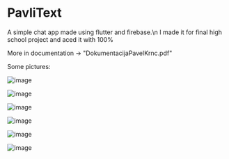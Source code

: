 # PavliText

A simple chat app made using flutter and firebase.\n
I made it for final high school project and aced it with 100%

More in documentation -> "DokumentacijaPavelKrnc.pdf"

Some pictures:

![image](https://github.com/user-attachments/assets/f3fd0b94-1437-433e-8b00-abe8231f0f2c)

![image](https://github.com/user-attachments/assets/377fd6dd-d55e-4c8a-96cd-31373229f9d0)

![image](https://github.com/user-attachments/assets/113b378d-6760-418a-a8d8-492aac905cad)

![image](https://github.com/user-attachments/assets/ae1cc9ef-1d5e-4c6b-9b6b-73fb5102dd6b)

![image](https://github.com/user-attachments/assets/fc82de65-cca0-43c1-8a82-a2190694af24)

![image](https://github.com/user-attachments/assets/f8b77e6b-dc98-400f-a23c-c9ce2f4c7e98)




